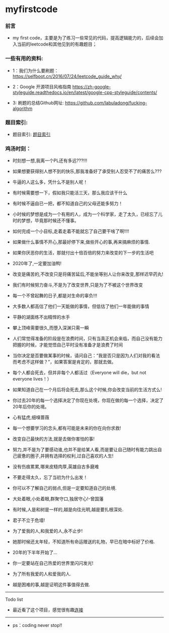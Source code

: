# myfirstcode

### 前言
* my first code，主要是为了练习一些常见的代码，提高逻辑能力的，后续会加入当前的leetcode和其他见到的有趣题目；


### 一些有用的资料:
* 1：我们为什么要刷题：
https://selfboot.cn/2016/07/24/leetcode_guide_why/
* 2：Google 开源项目风格指南
https://zh-google-styleguide.readthedocs.io/en/latest/google-cpp-styleguide/contents/

* 3: 刷题的总结Github网址:
https://github.com/labuladong/fucking-algorithm

### 题目索引:
* 题目索引: [题目索引](https://github.com/sunbinbin1991/myfirstcode/blob/master/doc/algorithm/index.md)

### 鸡汤时刻：
* 时刻想一想,我离一个PL还有多远???!!!

* 如果想要获得别人想不到的快乐,那我准备好了承受别人忍受不了的痛苦么???

* 牛逼的人这么多，凭什么不是别人呢！

* 有时候需要想一下，假如我只能活三天，那么我应该干什么

* 有时候不逼自已一把，都不知道自己的父母还能多努力！

* 小时候的梦想是成为一个有用的人，成为一个科学家，走了太久，已经忘了儿时的梦想，毕竟那时候还不懂事。

* 如何完成一个小目标,走着走着不能就忘了自己要干啥了啊!!!!

* 如果做什么事情不开心,那最好停下来,做些开心的事,再来搞麻烦的事情.

* 如果你厌恶你的生活，那就付出十倍百倍的努力来改变的下一步的生活吧

* 2020年了,一定要加油鸭!

* 改变是痛苦的,不改变只是将痛苦延后,不能坐等别人让你来改变,那样迟早药丸!

* 我们有时候努力奋斗,不是为了改变世界,只是为了不被这个世界改变

* 每一个不曾起舞的日子,都是对生命的辜负!!!

* 大多数人都高估了他们一天能做的事情，但低估了他们一年能做的事情

* 平静的湖面练不出精悍的水手

* 攀上顶峰需要很久,而堕入深渊只需一瞬

* 人们常觉得准备的阶段是在浪费时间，只有当真正机会来临，而自己没有能力把握的时候，才能觉悟自己平时没有准备才是浪费了时间

* 当你决定是否要做某事的时候，请问自己：“我是否只是因为人们对我的看法而考虑不这样做？”，如果答案是肯定的，那就去做。

* 每个人都会死去，但并非每个人都活过（Everyone will die，but not everyone lives！）

* 如果知道自己在一个月后将会死去,那么这个时候,你会改变当前的生活方式么!

* 你过去20年的每一个选择决定了你现在处境，你现在做的每一个选择，决定了20年后你的处境。

*  心有猛虎,细嗅蔷薇

* 每一个想要学习的念头,都有可能是未来的你在向你求救!

* 改变自己最快的方法,就是去做你害怕的事!

* 努力,并不是为了要感动谁,也并不是给某人看,而是要让自己随时有能力跳出自己疲惫的圈子,并拥有选择的权利,过自己喜欢的人生!

* 没有伤痕累累,哪来皮糙肉厚,英雄自古多磨难

* 不要走得太久，忘了当初为什么出发！

* 你可以不了解自己的弱点,但是一定要知道自己的处境.

* 大处着眼,小处着眼,群聚守口,独居守心!-曾国藩

* 有时候,人是和树是一样的,越是向往光明,越是要扎根深处.

* 君子不立于危墙!

* 为了爱我的人,和我爱的人,永不止步!

* 她那时候还太年轻，不知道所有命运赠送的礼物，早已在暗中标好了价格.

* 20年的下半年开始了...

* 你一定要站在自己热爱的世界里闪闪发光!

* 为了所有我爱的人和爱我的人.

* 越是困难的事,越是证明这件事值得去做.
---
Todo list

* 最近看了这个项目，感觉很有趣[连接](https://github.com/yemount/pose-animator)


---

* ps：coding never stop!!